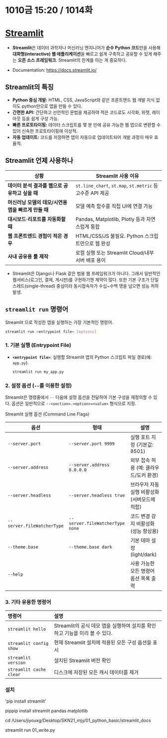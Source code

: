 # 1010금 15:20 / 1014화 

# [Streamlit](https://streamlit.io/)

- **Streamlit**은 데이터 과학자나 머신러닝 엔지니어가 **순수 Python 코드**만을 사용해 **대화형(interactive) 웹 애플리케이션**을 빠르고 쉽게 구축하고 공유할 수 있게 해주는 **오픈 소스 프레임워크**. Streamlit의 한계를 아는 게 중요하다.

- Documentation: https://docs.streamlit.io/
## Streamlit의 특징

  * **Python 중심 개발:** HTML, CSS, JavaScript와 같은 프론트엔드 웹 개발 지식 없이도 python만으로 앱을 만들 수 있다.
  * **간편한 API:** 간단하고 선언적인 문법을 제공하여 적은 코드로도 시각화, 위젯, 레이아웃 등을 쉽게 구성 가능.
  * **빠른 프로토타이핑:** 데이터 스크립트를 몇 분 만에 공유 가능한 웹 앱으로 변환할 수 있어 신속한 프로토타이핑에 이상적.
  * **자동 업데이트:** 코드를 저장하면 앱이 자동으로 업데이트되어 개발 과정이 매우 효율적.

## Streamlit 언제 사용하나


| 상황                              | Streamlit 사용 이유                                     |
| ------------------------------- | --------------------------------------------------- |
| **데이터 분석 결과를 웹으로 공유하고 싶을 때**    | `st.line_chart`, `st.map`, `st.metric` 등 고수준 API 제공 |
| **머신러닝 모델의 데모/시연용 앱을 빠르게 만들 때** | 모델 예측 함수를 직접 UI에 연결 가능                              |
| **대시보드·리포트를 자동화할 때**            | Pandas, Matplotlib, Plotly 등과 자연스럽게 통합              |
| **웹 프론트엔드 경험이 적은 경우**           | HTML/CSS/JS 불필요. Python 스크립트만으로 웹 완성                |
| **사내 공유용 툴 제작**                 | 로컬 실행 또는 Streamlit Cloud/내부 서버 배포 용이                |

- Streamlit은 Django나 Flask 같은 범용 웹 프레임워크가 아니다. 그래서 일반적인 웹서비스(로그인, 결제, 게시판)를 구현하기엔 제약이 많다. 또한 기본 구조가 단일 스레드(single-thread) 중심이라 동시접속자가 수십~수백 명을 넘으면 성능 저하 발생.

## `streamlit run` 명령어

Streamlit 으로 작성한 앱을 실행하는 가장 기본적인 명령어.

```bash
streamlit run <entrypoint file> [options]
```

### 1. 기본 실행 (Entrypoint File)

  * **`<entrypoint file>`**: 실행할 Streamlit 앱의 Python 스크립트 파일 경로(예: `app.py`).

    ```bash
    streamlit run my_app.py
    ```

### 2. 설정 옵션 (`--`를 이용한 설정)

Streamlit은 명령줄에서 `--` 다음에 설정 옵션을 전달하여 기본 구성을 재정의할 수 있다. 옵션은 일반적으로 `--<section>.<option>=<value>` 형식으로 지정.

Streamlit 실행 옵션 (Command Line Flags)

| 옵션                         | 형태                               | 설명                            |
| -------------------------- | -------------------------------- | --------------------------------- |
| `--server.port`            | `--server.port 9999`             | 실행 포트 지정 (기본값: 8501)       |
| `--server.address`         | `--server.address 0.0.0.0`       | 외부 접속 허용 (예: 클라우드/도커 환경) |
| `--server.headless`        | `--server.headless true`         | 브라우저 자동 실행 비활성화 (서버모드에 적합)   |
| `--server.fileWatcherType` | `--server.fileWatcherType none`  | 코드 변경 감지 비활성화 (성능 향상용)     |
| `--theme.base`             | `--theme.base dark`              | 기본 테마 설정 (light/dark)             |
| `--help`                   |                                  | 사용 가능한 모든 명령어 옵션 목록 출력     |


### 3. 기타 유용한 명령어

| 명령어 | 설명 |
| :--- | :--- |
| `streamlit hello` | Streamlit의 공식 데모 앱을 실행하여 설치를 확인하고 기능을 미리 볼 수 있다. |
| `streamlit config show` | 현재 Streamlit 설치에 적용된 모든 구성 옵션을 표시 |
| `streamlit version` | 설치된 Streamlit 버전 확인 |
| `streamlit cache clear` | 디스크에 저장된 모든 캐시 데이터를 제거|


### 설치
'pip install streamlit'


pippip install streamlit pandas matplotlib




cd /Users/jiyouxg/Desktop/SKN21_mjy/01_python_basic/streamlit_docs


streamlit run  01_write.py